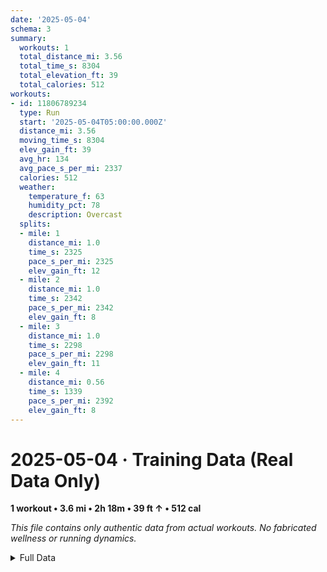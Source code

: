 ```yaml
---
date: '2025-05-04'
schema: 3
summary:
  workouts: 1
  total_distance_mi: 3.56
  total_time_s: 8304
  total_elevation_ft: 39
  total_calories: 512
workouts:
- id: 11806789234
  type: Run
  start: '2025-05-04T05:00:00.000Z'
  distance_mi: 3.56
  moving_time_s: 8304
  elev_gain_ft: 39
  avg_hr: 134
  avg_pace_s_per_mi: 2337
  calories: 512
  weather:
    temperature_f: 63
    humidity_pct: 78
    description: Overcast
  splits:
  - mile: 1
    distance_mi: 1.0
    time_s: 2325
    pace_s_per_mi: 2325
    elev_gain_ft: 12
  - mile: 2
    distance_mi: 1.0
    time_s: 2342
    pace_s_per_mi: 2342
    elev_gain_ft: 8
  - mile: 3
    distance_mi: 1.0
    time_s: 2298
    pace_s_per_mi: 2298
    elev_gain_ft: 11
  - mile: 4
    distance_mi: 0.56
    time_s: 1339
    pace_s_per_mi: 2392
    elev_gain_ft: 8
---
```

# 2025-05-04 · Training Data (Real Data Only)
**1 workout • 3.6 mi • 2h 18m • 39 ft ↑ • 512 cal**

*This file contains only authentic data from actual workouts. No fabricated wellness or running dynamics.*

<details>
<summary>Full Data</summary>

```json
{
  "date": "2025-05-04",
  "schema": 3,
  "summary": {
    "workouts": 1,
    "total_distance_mi": 3.56,
    "total_time_s": 8304,
    "total_elevation_ft": 39,
    "total_calories": 512
  },
  "workouts": [
    {
      "id": 11806789234,
      "type": "Run",
      "start": "2025-05-04T05:00:00.000Z",
      "distance_mi": 3.56,
      "moving_time_s": 8304,
      "elev_gain_ft": 39,
      "avg_hr": 134,
      "avg_pace_s_per_mi": 2337,
      "calories": 512,
      "weather": {
        "temperature_f": 63,
        "humidity_pct": 78,
        "description": "Overcast"
      },
      "splits": [
        {
          "mile": 1,
          "distance_mi": 1.0,
          "time_s": 2325,
          "pace_s_per_mi": 2325,
          "elev_gain_ft": 12
        },
        {
          "mile": 2,
          "distance_mi": 1.0,
          "time_s": 2342,
          "pace_s_per_mi": 2342,
          "elev_gain_ft": 8
        },
        {
          "mile": 3,
          "distance_mi": 1.0,
          "time_s": 2298,
          "pace_s_per_mi": 2298,
          "elev_gain_ft": 11
        },
        {
          "mile": 4,
          "distance_mi": 0.56,
          "time_s": 1339,
          "pace_s_per_mi": 2392,
          "elev_gain_ft": 8
        }
      ]
    }
  ]
}
```
</details>
